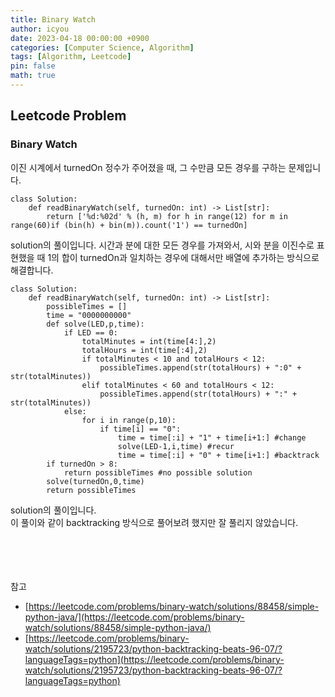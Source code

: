 ```yaml
---
title: Binary Watch
author: icyou
date: 2023-04-18 00:00:00 +0900
categories: [Computer Science, Algorithm]
tags: [Algorithm, Leetcode]
pin: false
math: true
---
```


## Leetcode Problem

### Binary Watch
이진 시계에서 turnedOn 정수가 주어졌을 때, 그 수만큼 모든 경우를 구하는 문제입니다.

```
class Solution:
    def readBinaryWatch(self, turnedOn: int) -> List[str]:
        return ['%d:%02d' % (h, m) for h in range(12) for m in range(60)if (bin(h) + bin(m)).count('1') == turnedOn]
```
solution의 풀이입니다.
시간과 분에 대한 모든 경우를 가져와서, 시와 분을 이진수로 표현했을 때 1의 합이 turnedOn과 일치하는 경우에 대해서만 배열에 추가하는 방식으로 해결합니다.

```
class Solution:
    def readBinaryWatch(self, turnedOn: int) -> List[str]:
        possibleTimes = []
        time = "0000000000" 
        def solve(LED,p,time):
            if LED == 0:
                totalMinutes = int(time[4:],2)
                totalHours = int(time[:4],2)
                if totalMinutes < 10 and totalHours < 12:
                    possibleTimes.append(str(totalHours) + ":0" + str(totalMinutes))
                elif totalMinutes < 60 and totalHours < 12:
                    possibleTimes.append(str(totalHours) + ":" + str(totalMinutes))
            else:
                for i in range(p,10):
                    if time[i] == "0":
                        time = time[:i] + "1" + time[i+1:] #change
                        solve(LED-1,i,time) #recur
                        time = time[:i] + "0" + time[i+1:] #backtrack
        if turnedOn > 8:
            return possibleTimes #no possible solution
        solve(turnedOn,0,time)
        return possibleTimes
```
solution의 풀이입니다.  
이 풀이와 같이 backtracking 방식으로 풀어보려 했지만 잘 풀리지 않았습니다.


<br/><br/><br/><br/>
참고 
- [https://leetcode.com/problems/binary-watch/solutions/88458/simple-python-java/](https://leetcode.com/problems/binary-watch/solutions/88458/simple-python-java/)
- [https://leetcode.com/problems/binary-watch/solutions/2195723/python-backtracking-beats-96-07/?languageTags=python](https://leetcode.com/problems/binary-watch/solutions/2195723/python-backtracking-beats-96-07/?languageTags=python)